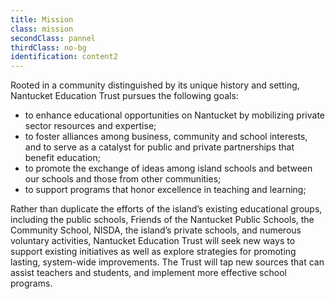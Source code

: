 ```yaml
---
title: Mission
class: mission
secondClass: pannel
thirdClass: no-bg
identification: content2
---
```

Rooted in a community distinguished by its unique history and setting, Nantucket Education Trust pursues the following goals:
 <ul class="content-ul">
    <li>to enhance educational opportunities on Nantucket by mobilizing private sector resources and expertise;</li>
    <li>to foster alliances among business, community and school interests, and to serve as a catalyst for public and private partnerships that benefit education;</li>
    <li>to promote the exchange of ideas among island schools and between our schools and those from other communities;</li>
    <li>to support programs that honor excellence in teaching and learning;</li>
 </ul>
<p>Rather than duplicate the efforts of the island’s existing educational groups, including the public schools, Friends of the Nantucket Public Schools, the Community School, NISDA, the island’s private schools, and numerous voluntary activities, Nantucket Education Trust will seek new ways to support existing initiatives as well as explore strategies for promoting lasting, system-wide improvements.  The Trust will tap new sources that can assist teachers and students, and implement more effective school programs.</p>